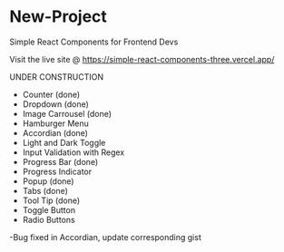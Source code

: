 # New-Project

Simple React Components for Frontend Devs

Visit the live site @ https://simple-react-components-three.vercel.app/

UNDER CONSTRUCTION

- Counter (done)
- Dropdown (done)
- Image Carrousel (done)
- Hamburger Menu
- Accordian (done)
- Light and Dark Toggle
- Input Validation with Regex
- Progress Bar (done)
- Progress Indicator
- Popup (done)
- Tabs (done)
- Tool Tip (done)
- Toggle Button
- Radio Buttons

-Bug fixed in Accordian, update corresponding gist
